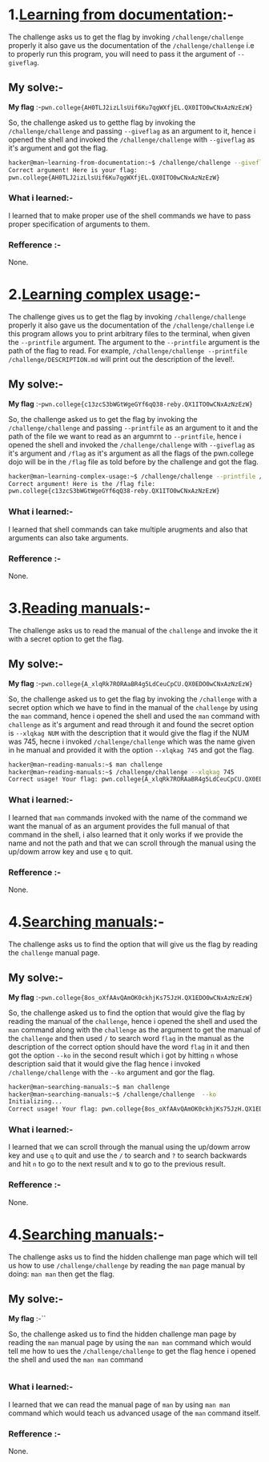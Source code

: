 # **1.<ins>Learning from documentation</ins>**:-
   The challenge asks us to get the flag by invoking `/challenge/challenge` properly it also gave us the documentation of the `/challenge/challenge` i.e to properly run this program, you will need to pass it the argument of `--giveflag`.
   
## My solve:-
   **My flag** :-`pwn.college{AH0TLJ2izLlsUif6Ku7qgWXfjEL.QX0ITO0wCNxAzNzEzW}`

   So, the challenge asked us to getthe flag by invoking the `/challenge/challenge` and passing `--giveflag` as an argument to it, hence i opened the shell and invoked the `/challenge/challenge` with `--giveflag` as it's argument and got the flag.
   ```bash
  hacker@man~learning-from-documentation:~$ /challenge/challenge --giveflag
   Correct argument! Here is your flag:
   pwn.college{AH0TLJ2izLlsUif6Ku7qgWXfjEL.QX0ITO0wCNxAzNzEzW}
   ```

### What i learned:-
   I learned that to make proper use of the shell commands we have to pass proper specification of arguments to them.
   
### Refference :-
   None.


# **2.<ins>Learning complex usage</ins>**:-
   The challenge gives us to get the flag by invoking `/challenge/challenge` properly it also gave us the documentation of the `/challenge/challenge` i.e this program allows you to print arbitrary files to the terminal, when given the `--printfile` argument. The argument to the `--printfile` argument is the path of the flag to read. For example, `/challenge/challenge --printfile /challenge/DESCRIPTION.md` will print out the description of the level!.
   
## My solve:-
   **My flag** :-`pwn.college{c13zcS3bWGtWgeGYf6qQ38-reby.QX1ITO0wCNxAzNzEzW}`

   So, the challenge asked us to get the flag by invoking the `/challenge/challenge` and passing `--printfile` as an argument to it and the path of the file we want to read as an argumrnt to `--printfile`, hence i opened the shell and invoked the `/challenge/challenge` with `--giveflag` as it's argument and `/flag` as it's argument as all the flags of the pwn.college dojo will be in the `/flag` file as told before by the challenge and got the flag.
   ```bash
   hacker@man~learning-complex-usage:~$ /challenge/challenge --printfile /flag
   Correct argument! Here is the /flag file:
   pwn.college{c13zcS3bWGtWgeGYf6qQ38-reby.QX1ITO0wCNxAzNzEzW}
   ```

### What i learned:-
   I learned that shell commands can take multiple arugments and also that arguments can also take arguments.
   
### Refference :-
   None.


 # **3.<ins>Reading manuals</ins>**:-
   The challenge asks us to read the manual of the `challenge` and invoke the it with a secret option to get the flag.
   
## My solve:-
   **My flag** :-`pwn.college{A_xlqRk7RORAaBR4g5LdCeuCpCU.QX0EDO0wCNxAzNzEzW}`

   So, the challenge asked us to get the flag by invoking the `/challenge` with a secret option which we have to find in the manual of the `challenge` by using the `man` command, hence i opened the shell and used the `man` command with `challenge` as it's argument and read through it and found the secret option is `--xlqkag NUM` with the description that it would give the flag if the NUM was 745, hecne i invoked `/challenge/challenge` which was the name given in he manual and provided it with the option `--xlqkag 745` and got the flag. 
   ```bash
   hacker@man~reading-manuals:~$ man challenge
   hacker@man~reading-manuals:~$ /challenge/challenge --xlqkag 745
   Correct usage! Your flag: pwn.college{A_xlqRk7RORAaBR4g5LdCeuCpCU.QX0EDO0wCNxAzNzEzW}
   ```

### What i learned:-
   I learned that `man` commands invoked with the name of the command we want the manual of as an argument provides the full manual of that command in the shell, i also learned that it only works if we provide the name and not the path and that we can scroll through the manual using the up/dowm arrow key and use `q` to quit.
   
### Refference :-
   None.


 # **4.<ins>Searching manuals</ins>**:-
   The challenge asks us to find the option that will give us the flag by reading the `challenge` manual page.
   
## My solve:-
   **My flag** :-`pwn.college{8os_oXfAAvQAmOK0ckhjKs75JzH.QX1EDO0wCNxAzNzEzW}`

   So, the challenge asked us to find the option that would give the flag by reading the manual of the `challenge`, hence i opened the shell and used the `man` command along with the `challenge` as the argument to get the manual of the `challenge` and then used `/` to search word `flag` in the manual as the description of the correct option should have the word `flag` in it and then got the option `--ko` in the second result which i got by hitting `n` whose description said that it would give the flag hence i invoked `/challenge/challenge` with the `--ko` argument and gor the flag.
   ```bash
   hacker@man~searching-manuals:~$ man challenge
   hacker@man~searching-manuals:~$ /challenge/challenge  --ko
   Initializing...
   Correct usage! Your flag: pwn.college{8os_oXfAAvQAmOK0ckhjKs75JzH.QX1EDO0wCNxAzNzEzW}
   ```

### What i learned:-
   I learned that we can scroll through the manual using the up/dowm arrow key and use `q` to quit and use the `/` to search and `?` to search backwards and hit `n` to go to the next result and `N` to go to the previous result.
   
### Refference :-
   None.


   # **4.<ins>Searching manuals</ins>**:-
   The challenge asks us to find the hidden challenge man page which will tell us how to use `/challenge/challenge` by reading the `man` page manual by doing: `man man` then get the flag.
   
## My solve:-
   **My flag** :-``

   So, the challenge asked us to find the hidden challenge man page by reading the `man` manual page  by using the `man man` command which would tell me how to ues the `/challenge/challenge` to get the flag hence i opened the shell and used the `man man` command 
   ```bash
  
   ```

### What i learned:-
   I learned that we can read the manual page of `man` by using `man man` command which would teach us advanced usage of the `man` command itself.
   
### Refference :-
   None.

